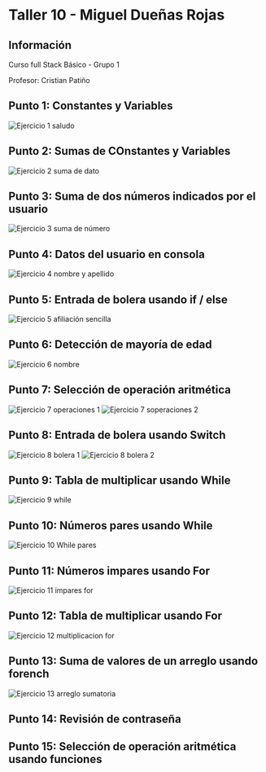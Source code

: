 <h1> Taller 10 - Miguel Dueñas Rojas</h1>

<h2> Información </h2>
<p>Curso full Stack Básico - Grupo 1</p>
<p>Profesor: Cristian Patiño</p>

<h2>Punto 1: Constantes y Variables</h2>

<img src="./public/images/Ejercico 1 saludo.png" alt="Ejercicio 1 saludo">

<h2>Punto 2: Sumas de COnstantes y Variables</h2>

<img src="./public/images/Ejercico 2 suma de datos.png" alt="Ejercicio 2 suma de dato">

<h2>Punto 3: Suma de dos números indicados por el usuario</h2>

<img src="./public/images/Ejercico 3 suma de numero.png" alt="Ejercicio 3 suma de número">

<h2>Punto 4: Datos del usuario en consola</h2>

<img src="./public/images/Ejercico 4 nombre y apellido.png" alt="Ejercicio 4 nombre y apellido">

<h2>Punto 5: Entrada de bolera usando if / else</h2>

<img src="./public/images/Ejercico 5 Bolera afiliacion sencilla.png" alt="Ejercicio 5 afiliación sencilla">

<h2>Punto 6: Detección de mayoría de edad</h2>

<img src="./public/images/Ejercico 6 nombre.png" alt="Ejercicio 6 nombre">

<h2>Punto 7: Selección de operación aritmética</h2>

<img src="./public/images/ejercicio7 operaciones 1.png" alt="Ejercicio 7 operaciones 1">
<img src="./public/images/ejercicio7 operaciones 2.png" alt="Ejercicio 7 soperaciones 2">

<h2>Punto 8: Entrada de bolera usando Switch</h2>

<img src="./public/images/Ejercicio 8 Bolera completo 1.png" alt="Ejercicio 8 bolera 1">
<img src="./public/images/Ejercicio 8 Bolera completo 2.png" alt="Ejercicio 8 bolera 2">

<h2>Punto 9: Tabla de multiplicar usando While</h2>

<img src="./public/images/Ejercicio 9 While.png" alt="Ejercicio 9 while">

<h2>Punto 10: Números pares usando While</h2>

<img src="./public/images/Ejercicio 10 While pares.png" alt="Ejercicio 10 While pares">

<h2>Punto 11: Números impares usando For</h2>

<img src="./public/images/Ejercicio 11 impares for.png" alt="Ejercicio 11 impares for">

<h2>Punto 12: Tabla de multiplicar usando For</h2>

<img src="./public/images/Ejercicio 12 multiplicacion for.png" alt="Ejercicio 12 multiplicacion for">

<h2>Punto 13: Suma de valores de un arreglo usando forench</h2>

<img src="./public/images/Ejercicio 13  arreglo sumatoria.png" alt="Ejercicio 13 arreglo sumatoria">

<h2>Punto 14: Revisión de contraseña</h2>

<h2>Punto 15: Selección de operación  aritmética usando funciones</h2>
